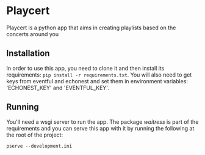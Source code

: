 # Playcert
Playcert is a python app that aims in creating playlists based on the concerts around you

## Installation
In order to use this app, you need to clone it and then install its requirements: `pip install -r requirements.txt`. You will also need to get keys from eventful and echonest and set them in environment variables: 'ECHONEST\_KEY' and 'EVENTFUL\_KEY'.

## Running
You'll need a wsgi server to run the app. The package *waitress* is part of the requirements and you can serve this app with it by running the following at the root of the project:

```
pserve --development.ini
```